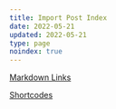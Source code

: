 ```yaml
---
title: Import Post Index
date: 2022-05-21
updated: 2022-05-21
type: page
noindex: true
---
```


[Markdown Links](markdown-links.md)

[Shortcodes](shortcodes.md)